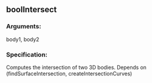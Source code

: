 ## boolIntersect
### Arguments: 
body1, body2
### Specification: 
Computes the intersection of two 3D bodies. Depends on (findSurfaceIntersection, createIntersectionCurves)
